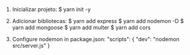 1. Inicializar projeto:
   $ yarn init -y

2. Adicionar bibliotecas:
   $ yarn add express
   $ yarn add nodemon -D
   $ yarn add mongoose
   $ yarn add multer
   $ yarn add cors

3. Configure nodemon in package.json:
   "scripts": {
       "dev": "nodemon src/server.js"
   }
